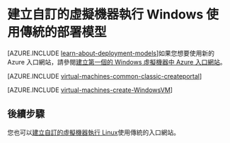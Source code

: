 <properties
    pageTitle="建立自訂的 Windows 虛擬機器 |Microsoft Azure"
    description="瞭解如何建立自訂的 Windows 虛擬機器從 Azure 傳統入口網站使用傳統的部署模型。"
    services="virtual-machines-windows"
    documentationCenter=""
    authors="cynthn"
    manager="timlt"
    editor="tysonn"
    tags="azure-service-management"/>

<tags
    ms.service="virtual-machines-windows"
    ms.workload="infrastructure-services"
    ms.tgt_pltfrm="vm-windows"
    ms.devlang="na"
    ms.topic="article"
    ms.date="09/27/2016"
    ms.author="cynthn"/>

# <a name="create-a-custom-virtual-machine-running-windows-using-the-classic-deployment-model"></a>建立自訂的虛擬機器執行 Windows 使用傳統的部署模型

[AZURE.INCLUDE [learn-about-deployment-models](../../includes/learn-about-deployment-models-classic-include.md)]如果您想要使用新的 Azure 入口網站，請參閱[建立第一個的 Windows 虛擬機器中 Azure 入口網站](virtual-machines-windows-hero-tutorial.md)。

[AZURE.INCLUDE [virtual-machines-common-classic-createportal](../../includes/virtual-machines-common-classic-createportal.md)]


[AZURE.INCLUDE [virtual-machines-create-WindowsVM](../../includes/virtual-machines-create-windowsvm.md)]

## <a name="next-steps"></a>後續步驟

您也可以[建立自訂的虛擬機器執行 Linux](virtual-machines-linux-classic-createportal.md)使用傳統的入口網站。